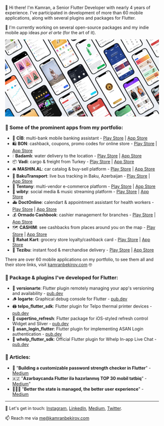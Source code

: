 👋 Hi there! I'm Kamran, a Senior Flutter Developer with nearly 4 years of experience. I've participated in development of more than 60 mobile applications, along with several plugins and packages for Flutter.

🌱 I'm currently working on several open-source packages and my indie mobile app ideas *por el arte* (for the art of it).

![Portfolio](https://raw.githubusercontent.com/kamranbekirovyz/kamranbekirovyz/main/kamran-portfolio.jpg)

### 🚀 Some of the prominent apps from my portfolio:
- 🏦 **CİB**: multi-bank mobile banking assistant - [Play Store](https://play.google.com/store/apps/details?id=az.cib.app) | [App Store](https://apps.apple.com/us/app/cib-az/id1541577214)
- 🛍️ **BON**: cashback, coupons, promo codes for online store - [Play Store](https://play.google.com/store/apps/details?id=com.bonpara.app) | [App Store](https://apps.apple.com/us/app/bonpara/id1636142117)
- 💧 **Badamlı**: water delivery to the location - [Play Store](https://play.google.com/store/apps/details?id=az.badamli.app) | [App Store](https://apps.apple.com/az/app/badaml%C4%B1/id1627914279)
- 📦 **Vadi**: cargo & freight from Turkey - [Play Store](https://play.google.com/store/apps/details?id=az.vadi.app) | [App Store](https://apps.apple.com/az/app/vadi-karqo/id1605375862)
- 🚘 **MASHIN.AL**: car catalog & buy-sell platform - [Play Store](https://play.google.com/store/apps/details?id=ventures.al.mashinal) | [App Store](https://apps.apple.com/ru/app/mashin-al-ma%C5%9F%C4%B1n-elanlar%C4%B1/id1588371190)
- 🚌 **BakuTransport**: live bus tracking in Baku, Azerbaijan - [Play Store](https://play.google.com/store/apps/details?id=app.bakutransport) | [App Store](https://apps.apple.com/us/app/bakutransport/id6444778640)
- 👕 **Tentony**: multi-vendor e-commerce platform - [Play Store](https://play.google.com/store/apps/details?id=com.tentony.app) | [App Store](https://apps.apple.com/az/app/tentony/id1630425777)
- 🎵 **wibty**: social media & music streaming platform - [Play Store](https://play.google.com/store/apps/details?id=com.wibty.wibty) | [App Store](https://apps.apple.com/az/app/wibty/id1568298650)
- 🚑 **DoctOnline**: calendart & appointment assistant for health workers - [Play Store](https://play.google.com/store/apps/details?id=com.doctazer.flutterAndroid) | [App Store](https://apps.apple.com/az/app/doctonline/id1487301839)
- 💰 **Ormado Cashbook**: cashier management for branches - [Play Store](https://play.google.com/store/apps/details?id=com.ormado.app) | [App Store](https://apps.apple.com/kw/app/ormado-operations/id1529717238)
- 🗺️ **CASHIM**: see cashbacks from places around you on the map - [Play Store](https://play.google.com/store/apps/details?id=az.cashim.app) | [App Store](https://apps.apple.com/us/app/cashim/id1621054850)
- 🏪 **Rahat Kart**: grocery store loyalty/cashback card - [Play Store](https://play.google.com/store/apps/details?id=frazex.com.inloya.rahat) | [App Store](https://apps.apple.com/us/app/rahat-kart/id1478512091)
- 🚚 **Tezibu**: instant food & merchandise delivery - [Play Store](https://play.google.com/store/apps/details?id=com.frazex.a7575.tezibu.client) | [App Store](https://apps.apple.com/az/app/tezibu-online-super-market/id1518022392)

There are over 60 mobile applications on my portfolio, to see them all and their store links, visit [kamranbekirov.com](https://kamranbekirov.com) 🤓

### 🔌 Package & plugins I've developed for Flutter:
- 🔢 **versionarte**: Flutter plugin remotely managing your app's versioning and availability - [pub.dev](https://pub.dev/packages/versionarte)
- 🪵 **logarte**: Graphical debug console for Flutter - [pub.dev](https://pub.dev/packages/logarte)
- 🖨 **telpo_flutter_sdk**: Flutter plugin for Telpo thermal printer devices - [pub.dev](https://pub.dev/packages/telpo_flutter_sdk)
- 🔄 **cupertino_refresh**: Flutter package for iOS-styled refresh control Widget and Sliver - [pub.dev](https://pub.dev/packages/cupertino_refresh)
- 🔑 **asan_login_flutter**: Flutter plugin for implementing ASAN Login authentication - [pub.dev](https://pub.dev/packages/asan_login_flutter)
- 💭 **whelp_flutter_sdk**: Official Flutter plugin for Whelp In-app Live Chat - [pub.dev](https://pub.dev/packages/whelp_flutter_sdk)

### 📝 Articles:
- 🔑 "**Building a customizable password strength checker in Flutter**" - [Medium](https://medium.com/@kamranbekirovyz/ac219650305a)
- 🇦🇿 "**Azərbaycanda Flutter ilə hazırlanmış TOP 30 mobil tətbiq**" - [Medium](https://medium.com/@kamranbekirovyz/78bf69a7e0c5)"
- 💆🏻‍♂️ "**Better the state is managed, the better user experience**" - [Medium](https://medium.com/design-bootcamp/ded901259012)

---

💬 Let's get in touch: [Instagram](https://instagram.com/kamranbekirovyz), [LinkedIn](https://linkedin.com/in/kamranbekirovyz), [Medium](https://medium.com/@kamranbekirovyz), [Twitter](https://twitter.com/kamranbekirovyz).

📫 Reach me via [me@kamranbekirov.com](mailto:me@kamranbekirov.com)

